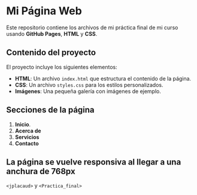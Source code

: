 # Mi Página Web

Este repositorio contiene los archivos de mi práctica final de mi curso usando **GitHub Pages**, **HTML** y **CSS**. 

## Contenido del proyecto

El proyecto incluye los siguientes elementos:

- **HTML**: Un archivo `index.html` que estructura el contenido de la página.
- **CSS**: Un archivo `styles.css` para los estilos personalizados.
- **Imágenes**: Una pequeña galería con imágenes de ejemplo.

## Secciones de la página

1. **Inicio**.
2. **Acerca de**
3. **Servicios**
4. **Contacto** 


## La página se vuelve responsiva al llegar a una anchura de 768px

`<jplacaud>` y `<Practica_final>`
